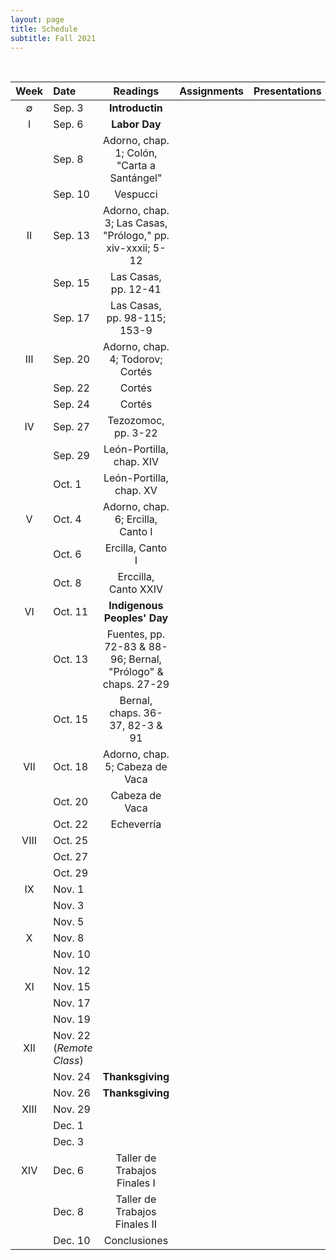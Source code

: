 ```yaml
---
layout: page
title: Schedule
subtitle: Fall 2021
---
```


<br>

| Week | Date | Readings | Assignments | Presentations |
|:------:|:------|:--------:|:------:|----:|
| ∅   | Sep. 3   | **Introductin** 
|  I  | Sep. 6   | **Labor Day** |
|     | Sep. 8   | Adorno, chap. 1; Colón, "Carta a Santángel"
|     | Sep. 10  | Vespucci | | 
|  II | Sep. 13  | Adorno, chap. 3; Las Casas, "Prólogo," pp. xiv-xxxii; 5-12 | | 
|     | Sep. 15  | Las Casas, pp. 12-41 | |  
|     | Sep. 17  | Las Casas, pp. 98-115; 153-9 
| III | Sep. 20  | Adorno, chap. 4; Todorov; Cortés | | 
|     | Sep. 22  | Cortés | | 
|     | Sep. 24  | Cortés
| IV  | Sep. 27  | Tezozomoc, pp. 3-22  | | 
|     | Sep. 29  | León-Portilla, chap. XIV |
|     | Oct. 1   | León-Portilla, chap. XV | | 
| V   | Oct. 4   | Adorno, chap. 6; Ercilla, Canto I | | 
|     | Oct. 6   | Ercilla, Canto I
|     | Oct. 8   | Erccilla, Canto XXIV | | 
| VI  | Oct. 11  | **Indigenous Peoples' Day** 
|     | Oct. 13  | Fuentes, pp. 72-83 & 88-96; Bernal, "Prólogo" & chaps. 27-29
|     | Oct. 15  | Bernal, chaps. 36-37, 82-3 & 91 | | 
| VII | Oct. 18  | Adorno, chap. 5; Cabeza de Vaca   | | 
|     | Oct. 20  | Cabeza de Vaca | | 
|     | Oct. 22  | Echeverría
| VIII| Oct. 25  |    | | 
|     | Oct. 27  | 
|     | Oct. 29  | 
| IX  | Nov. 1   |    | | 
|     | Nov. 3   | 
|     | Nov. 5   | 
| X   | Nov. 8   |    | | 
|     | Nov. 10  | 
|     | Nov. 12  | 
| XI  | Nov. 15  |    | | 
|     | Nov. 17  | 
|     | Nov. 19  | 
| XII | Nov. 22 (*Remote Class*) |   | |
|     | Nov. 24  | **Thanksgiving**
|     | Nov. 26  | **Thanksgiving**
|XIII | Nov. 29  |    | | 
|     | Dec. 1   | 
|     | Dec. 3   | 
| XIV | Dec. 6   | Taller de Trabajos Finales I
|     | Dec. 8   | Taller de Trabajos Finales II
|     | Dec. 10  | Conclusiones 
